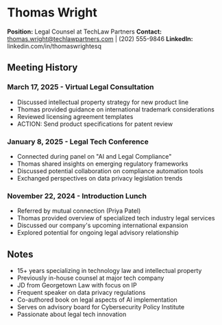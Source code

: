 # Thomas Wright
**Position:** Legal Counsel at TechLaw Partners
**Contact:** thomas.wright@techlawpartners.com | (202) 555-9846
**LinkedIn:** linkedin.com/in/thomaswrightesq

## Meeting History

### March 17, 2025 - Virtual Legal Consultation
* Discussed intellectual property strategy for new product line
* Thomas provided guidance on international trademark considerations
* Reviewed licensing agreement templates
* ACTION: Send product specifications for patent review

### January 8, 2025 - Legal Tech Conference
* Connected during panel on "AI and Legal Compliance"
* Thomas shared insights on emerging regulatory frameworks
* Discussed potential collaboration on compliance automation tools
* Exchanged perspectives on data privacy legislation trends

### November 22, 2024 - Introduction Lunch
* Referred by mutual connection (Priya Patel)
* Thomas provided overview of specialized tech industry legal services
* Discussed our company's upcoming international expansion
* Explored potential for ongoing legal advisory relationship

## Notes
* 15+ years specializing in technology law and intellectual property
* Previously in-house counsel at major tech company
* JD from Georgetown Law with focus on IP
* Frequent speaker on data privacy regulations
* Co-authored book on legal aspects of AI implementation
* Serves on advisory board for Cybersecurity Policy Institute
* Passionate about legal tech innovation